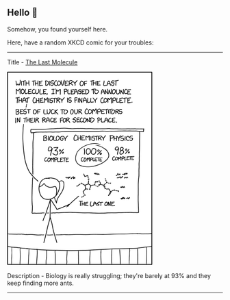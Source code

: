## Hello 👀

Somehow, you found yourself here.

Here, have a random XKCD comic for your troubles:

-----------------------------------

Title - [The Last Molecule](https://xkcd.com/2552)

![The Last Molecule](./random_comic.png)

Description - Biology is really struggling; they're barely at 93% and they keep finding more ants.

-----------------------------------